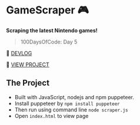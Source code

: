 # GameScraper :video_game:
**Scraping the latest Nintendo games!**
> 100DaysOfCode: Day 5

📝 [DEVLOG](https://medium.com/@victoria2666/100-days-of-code-day-5-of-100-c368583a1b2c)

👀 [VIEW PROJECT](https://victoria-lo.github.io/GameScraper/)

## The Project
- Built with JavaScript, nodejs and npm puppeteer.
- Install puppeteer by `npm install puppeteer`
- Then run using command line `node scraper.js`
- Open `index.html` to view page
